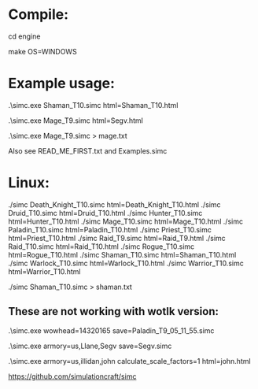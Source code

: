 # Compile:

cd engine

make OS=WINDOWS


# Example usage:

.\simc.exe Shaman_T10.simc html=Shaman_T10.html

.\simc.exe Mage_T9.simc html=Segv.html

.\simc.exe Mage_T9.simc > mage.txt

Also see READ_ME_FIRST.txt and Examples.simc

# Linux:
./simc Death_Knight_T10.simc html=Death_Knight_T10.html
./simc Druid_T10.simc html=Druid_T10.html
./simc Hunter_T10.simc html=Hunter_T10.html
./simc Mage_T10.simc html=Mage_T10.html
./simc Paladin_T10.simc html=Paladin_T10.html
./simc Priest_T10.simc html=Priest_T10.html
./simc Raid_T9.simc html=Raid_T9.html
./simc Raid_T10.simc html=Raid_T10.html
./simc Rogue_T10.simc html=Rogue_T10.html
./simc Shaman_T10.simc html=Shaman_T10.html
./simc Warlock_T10.simc html=Warlock_T10.html
./simc Warrior_T10.simc html=Warrior_T10.html

./simc Shaman_T10.simc > shaman.txt

## These are not working with wotlk version:

.\simc.exe wowhead=14320165 save=Paladin_T9_05_11_55.simc

.\simc.exe armory=us,Llane,Segv save=Segv.simc

.\simc.exe armory=us,illidan,john calculate_scale_factors=1 html=john.html

https://github.com/simulationcraft/simc
